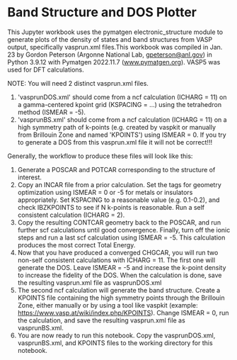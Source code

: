 # Band Structure and DOS Plotter 
This Jupyter workbook uses the pymatgen electronic_structure module to generate plots of the density of states and band structures from VASP output, specifically vasprun.xml files.This workbook was compiled in Jan. 23 by Gordon Peterson (Argonne National Lab, gpeterson@anl.gov) in Python 3.9.12 with Pymatgen 2022.11.7 (www.pymatgen.org). VASP5 was used for DFT calculations.

NOTE: You will need 2 distinct vasprun.xml files. 
1. 'vasprunDOS.xml' should come from a ncf calculation (ICHARG = 11) on a gamma-centered kpoint grid (KSPACING = ...) using the tetrahedron method (ISMEAR = -5).
2. 'vasprunBS.xml' should come from a ncf calculation (ICHARG = 11) on a high symmetry path of k-points (e.g. created by vaspkit or manually from Brillouin Zone and named 'KPOINTS') using ISMEAR = 0. If you try to generate a DOS from this vasprun.xml file it will not be correct!!!

Generally, the workflow to produce these files will look like this:
1. Generate a POSCAR and POTCAR corresponding to the structure of interest.
2. Copy an INCAR file from a prior calculation. Set the tags for geometry optimization using ISMEAR = 0 or -5 for metals or insulators appropriately. Set KSPACING to a reasonable value (e.g. 0.1-0.2), and check IBZKPOINTS to see if N k-points is reasonable. Run a self consistent calculation (ICHARG = 2).
3. Copy the resulting CONTCAR geometry back to the POSCAR, and run further scf calculations until good convergence. Finally, turn off the ionic steps and run a last scf calculation using ISMEAR = -5. This calculation produces the most correct Total Energy.
4. Now that you have produced a converged CHGCAR, you will run two non-self consistent calculations with ICHARG = 11. The first one will generate the DOS. Leave ISMEAR = -5 and increase the k-point density to increase the fidelity of the DOS. When the calculation is done, save the resulting vasprun.xml file as vasprunDOS.xml
5. The second ncf calculation will generate the band structure. Create a KPOINTS file containing the high symmetry points through the Brillouin Zone, either manually or by using a tool like vaspkit (example: https://www.vasp.at/wiki/index.php/KPOINTS). Change ISMEAR = 0, run the calculation, and save the resulting vasprun.xml file as vasprunBS.xml. 
6. You are now ready to run this notebook. Copy the vasprunDOS.xml, vasprunBS.xml, and KPOINTS files to the working directory for this notebook.
